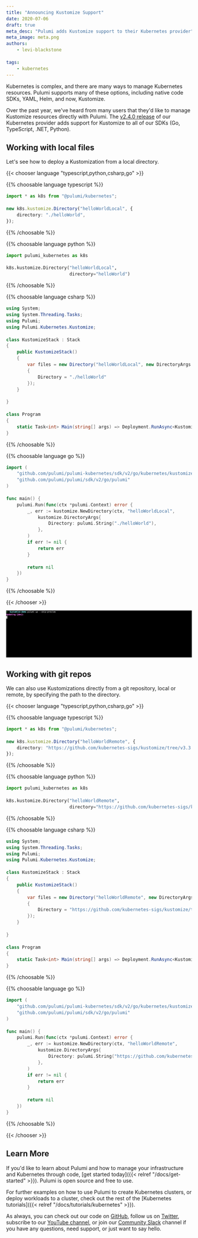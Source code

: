 ```yaml
---
title: "Announcing Kustomize Support"
date: 2020-07-06
draft: true
meta_desc: "Pulumi adds Kustomize support to their Kubernetes provider"
meta_image: meta.png
authors:
    - levi-blackstone

tags:
    - kubernetes
---
```


Kubernetes is complex, and there are many ways to manage Kubernetes resources. Pulumi supports many of these options, including native code SDKs, YAML, Helm, and now, Kustomize.

<!--more-->

Over the past year, we've heard from many users that they'd like to manage Kustomize resources directly with Pulumi.
The [v2.4.0 release] of our Kubernetes provider adds support for Kustomize to all of our SDKs (Go, TypeScript, .NET, Python).


## Working with local files

Let's see how to deploy a Kustomization from a local directory.

{{< chooser language "typescript,python,csharp,go" >}}

{{% choosable language typescript %}}
```typescript
import * as k8s from "@pulumi/kubernetes";

new k8s.kustomize.Directory("helloWorldLocal", {
    directory: "./helloWorld",
});
```
{{% /choosable %}}

{{% choosable language python %}}
```python
import pulumi_kubernetes as k8s

k8s.kustomize.Directory("helloWorldLocal",
                        directory="helloWorld")
```
{{% /choosable %}}

{{% choosable language csharp %}}
```csharp
using System;
using System.Threading.Tasks;
using Pulumi;
using Pulumi.Kubernetes.Kustomize;

class KustomizeStack : Stack
{
    public KustomizeStack()
    {
        var files = new Directory("helloWorldLocal", new DirectoryArgs
        {
            Directory = "./helloWorld"
        });
    }

}

class Program
{
    static Task<int> Main(string[] args) => Deployment.RunAsync<KustomizeStack>();
}
```
{{% /choosable %}}

{{% choosable language go %}}
```go
import (
	"github.com/pulumi/pulumi-kubernetes/sdk/v2/go/kubernetes/kustomize"
	"github.com/pulumi/pulumi/sdk/v2/go/pulumi"
)

func main() {
	pulumi.Run(func(ctx *pulumi.Context) error {
		_, err := kustomize.NewDirectory(ctx, "helloWorldLocal",
			kustomize.DirectoryArgs{
                Directory: pulumi.String("./helloWorld"),
            },
		)
		if err != nil {
			return err
		}

		return nil
	})
}
```
{{% /choosable %}}

{{< /chooser >}}

![Kustomize demo](kustomize.gif)

## Working with git repos

We can also use Kustomizations directly from a git repository, local or remote,
by specifying the path to the directory.

{{< chooser language "typescript,python,csharp,go" >}}

{{% choosable language typescript %}}
```typescript
import * as k8s from "@pulumi/kubernetes";

new k8s.kustomize.Directory("helloWorldRemote", {
    directory: "https://github.com/kubernetes-sigs/kustomize/tree/v3.3.1/examples/helloWorld",
});
```
{{% /choosable %}}

{{% choosable language python %}}
```python
import pulumi_kubernetes as k8s

k8s.kustomize.Directory("helloWorldRemote",
                        directory="https://github.com/kubernetes-sigs/kustomize/tree/v3.3.1/examples/helloWorld")
```
{{% /choosable %}}

{{% choosable language csharp %}}
```csharp
using System;
using System.Threading.Tasks;
using Pulumi;
using Pulumi.Kubernetes.Kustomize;

class KustomizeStack : Stack
{
    public KustomizeStack()
    {
        var files = new Directory("helloWorldRemote", new DirectoryArgs
        {
            Directory = "https://github.com/kubernetes-sigs/kustomize/tree/v3.3.1/examples/helloWorld"
        });
    }

}

class Program
{
    static Task<int> Main(string[] args) => Deployment.RunAsync<KustomizeStack>();
}
```
{{% /choosable %}}

{{% choosable language go %}}
```go
import (
	"github.com/pulumi/pulumi-kubernetes/sdk/v2/go/kubernetes/kustomize"
	"github.com/pulumi/pulumi/sdk/v2/go/pulumi"
)

func main() {
	pulumi.Run(func(ctx *pulumi.Context) error {
		_, err := kustomize.NewDirectory(ctx, "helloWorldRemote",
			kustomize.DirectoryArgs{
                Directory: pulumi.String("https://github.com/kubernetes-sigs/kustomize/tree/v3.3.1/examples/helloWorld"),
            },
		)
		if err != nil {
			return err
		}

		return nil
	})
}
```
{{% /choosable %}}

{{< /chooser >}}

## Learn More

If you'd like to learn about Pulumi and how to manage your
infrastructure and Kubernetes through code, [get started today]({{< relref "/docs/get-started" >}}). Pulumi is open
source and free to use.

For further examples on how to use Pulumi to create Kubernetes
clusters, or deploy workloads to a cluster, check out the rest of the
[Kubernetes tutorials]({{< relref "/docs/tutorials/kubernetes" >}}).

As always, you can check out our code on
[GitHub](https://github.com/pulumi), follow us on
[Twitter](https://twitter.com/pulumicorp), subscribe to our [YouTube
channel](https://www.youtube.com/channel/UC2Dhyn4Ev52YSbcpfnfP0Mw), or
join our [Community Slack](https://slack.pulumi.com/) channel if you have
any questions, need support, or just want to say hello.

<!-- markdownlint-disable url -->
[v2.4.0 release]: https://github.com/pulumi/pulumi-kubernetes/releases/tag/v2.4.0
<!-- markdownlint-enable url -->
